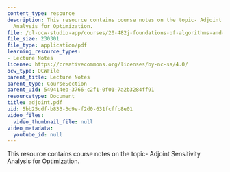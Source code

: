 ```yaml
---
content_type: resource
description: This resource contains course notes on the topic- Adjoint Sensitivity
  Analysis for Optimization.
file: /ol-ocw-studio-app/courses/20-482j-foundations-of-algorithms-and-computational-techniques-in-systems-biology-spring-2006/5bb25cdfb8333d9ef2d0631fcffc8e01_adjoint.pdf
file_size: 230301
file_type: application/pdf
learning_resource_types:
- Lecture Notes
license: https://creativecommons.org/licenses/by-nc-sa/4.0/
ocw_type: OCWFile
parent_title: Lecture Notes
parent_type: CourseSection
parent_uid: 549414eb-3766-c2f1-0f01-7a2b3284ff91
resourcetype: Document
title: adjoint.pdf
uid: 5bb25cdf-b833-3d9e-f2d0-631fcffc8e01
video_files:
  video_thumbnail_file: null
video_metadata:
  youtube_id: null
---
```

This resource contains course notes on the topic- Adjoint Sensitivity Analysis for Optimization.